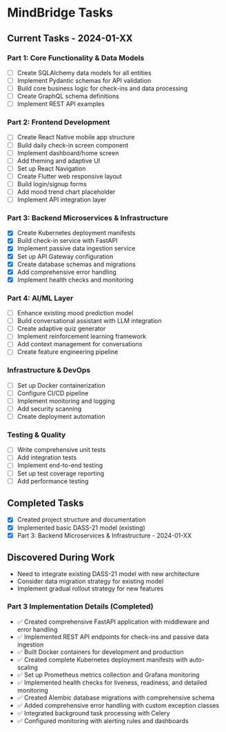 # MindBridge Tasks

## Current Tasks - 2024-01-XX

### Part 1: Core Functionality & Data Models
- [ ] Create SQLAlchemy data models for all entities
- [ ] Implement Pydantic schemas for API validation
- [ ] Build core business logic for check-ins and data processing
- [ ] Create GraphQL schema definitions
- [ ] Implement REST API examples

### Part 2: Frontend Development
- [ ] Create React Native mobile app structure
- [ ] Build daily check-in screen component
- [ ] Implement dashboard/home screen
- [ ] Add theming and adaptive UI
- [ ] Set up React Navigation
- [ ] Create Flutter web responsive layout
- [ ] Build login/signup forms
- [ ] Add mood trend chart placeholder
- [ ] Implement API integration layer

### Part 3: Backend Microservices & Infrastructure
- [x] Create Kubernetes deployment manifests
- [x] Build check-in service with FastAPI
- [x] Implement passive data ingestion service
- [x] Set up API Gateway configuration
- [x] Create database schemas and migrations
- [x] Add comprehensive error handling
- [x] Implement health checks and monitoring

### Part 4: AI/ML Layer
- [ ] Enhance existing mood prediction model
- [ ] Build conversational assistant with LLM integration
- [ ] Create adaptive quiz generator
- [ ] Implement reinforcement learning framework
- [ ] Add context management for conversations
- [ ] Create feature engineering pipeline

### Infrastructure & DevOps
- [ ] Set up Docker containerization
- [ ] Configure CI/CD pipeline
- [ ] Implement monitoring and logging
- [ ] Add security scanning
- [ ] Create deployment automation

### Testing & Quality
- [ ] Write comprehensive unit tests
- [ ] Add integration tests
- [ ] Implement end-to-end testing
- [ ] Set up test coverage reporting
- [ ] Add performance testing

## Completed Tasks
- [x] Created project structure and documentation
- [x] Implemented basic DASS-21 model (existing)
- [x] Part 3: Backend Microservices & Infrastructure - 2024-01-XX

## Discovered During Work
- Need to integrate existing DASS-21 model with new architecture
- Consider data migration strategy for existing model
- Implement gradual rollout strategy for new features

### Part 3 Implementation Details (Completed)
- ✅ Created comprehensive FastAPI application with middleware and error handling
- ✅ Implemented REST API endpoints for check-ins and passive data ingestion
- ✅ Built Docker containers for development and production
- ✅ Created complete Kubernetes deployment manifests with auto-scaling
- ✅ Set up Prometheus metrics collection and Grafana monitoring
- ✅ Implemented health checks for liveness, readiness, and detailed monitoring
- ✅ Created Alembic database migrations with comprehensive schema
- ✅ Added comprehensive error handling with custom exception classes
- ✅ Integrated background task processing with Celery
- ✅ Configured monitoring with alerting rules and dashboards 